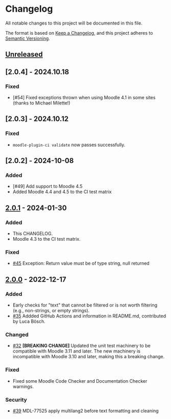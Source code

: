 # Changelog

All notable changes to this project will be documented in this file.

The format is based on [Keep a Changelog](https://keepachangelog.com/en/1.1.0/),
and this project adheres to [Semantic Versioning](https://semver.org/spec/v2.0.0.html).

## [Unreleased]

## [2.0.4] - 2024.10.18

### Fixed

- [#54] Fixed exceptions thrown when using Moodle 4.1 in some sites (thanks to Michael Milette!)

## [2.0.3] - 2024.10.12

### Fixed
- `moodle-plugin-ci validate` now passes successfully.

## [2.0.2] - 2024-10-08

### Added
- [#49] Add support to Moodle 4.5
- Added Moodle 4.4 and 4.5 to the CI test matrix

## [2.0.1] - 2024-01-30

### Added
- This CHANGELOG.
- Moodle 4.3 to the CI test matrix.

### Fixed
- [#45] Exception: Return value must be of type string, null returned

## [2.0.0] - 2022-12-17

### Added
- Early checks for "text" that cannot be filtered or is not worth filtering (e.g., non-strings, or empty strings).
- [#35] Addded GitHub Actions and information in README.md, contributed by Luca Bösch.

### Changed
- [#32] **[BREAKING CHANGE]** Updated the unit test machinery to be compatible with Moodle 3.11 and later. The new machinery is incompatible with Moodle 3.10 and later, making this a breaking change.

### Fixed
- Fixed some Moodle Code Checker and Documentation Checker warnings.

### Security
- [#39] MDL-77525 apply multilang2 before text formatting and cleaning

[UNRELEASED]: https://github.com/iarenaza/moodle-filter_multilang2/compare/2.0.1...HEAD
[2.0.1]: https://github.com/iarenaza/moodle-filter_multilang2/compare/2.0.0...2.0.1
[2.0.0]: https://github.com/iarenaza/moodle-filter_multilang2/compare/1.1.2...2.0.0
[1.1.2]: https://github.com/iarenaza/moodle-filter_multilang2/compare/1.1.1...1.1.2
[1.1.1]: https://github.com/iarenaza/moodle-filter_multilang2/compare/1.0.1...1.1.1
[1.0.5]: https://github.com/iarenaza/moodle-filter_multilang2/compare/1.0.4...1.0.5
[1.0.4]: https://github.com/iarenaza/moodle-filter_multilang2/compare/1.0.3...1.0.4
[1.0.3]: https://github.com/iarenaza/moodle-filter_multilang2/compare/1.0.2...1.0.3
[1.0.2]: https://github.com/iarenaza/moodle-filter_multilang2/compare/1.0.1...1.0.2
[1.0.1]: https://github.com/iarenaza/moodle-filter_multilang2/compare/1.0...1.0.1
[1.0]: https://github.com/iarenaza/moodle-filter_multilang2/releases/tag/1.0
[#45]: https://github.com/iarenaza/moodle-filter_multilang2/pull/45
[#39]: https://github.com/iarenaza/moodle-filter_multilang2/pull/39
[#35]: https://github.com/iarenaza/moodle-filter_multilang2/issues/35
[#32]: https://github.com/iarenaza/moodle-filter_multilang2/issues/32
